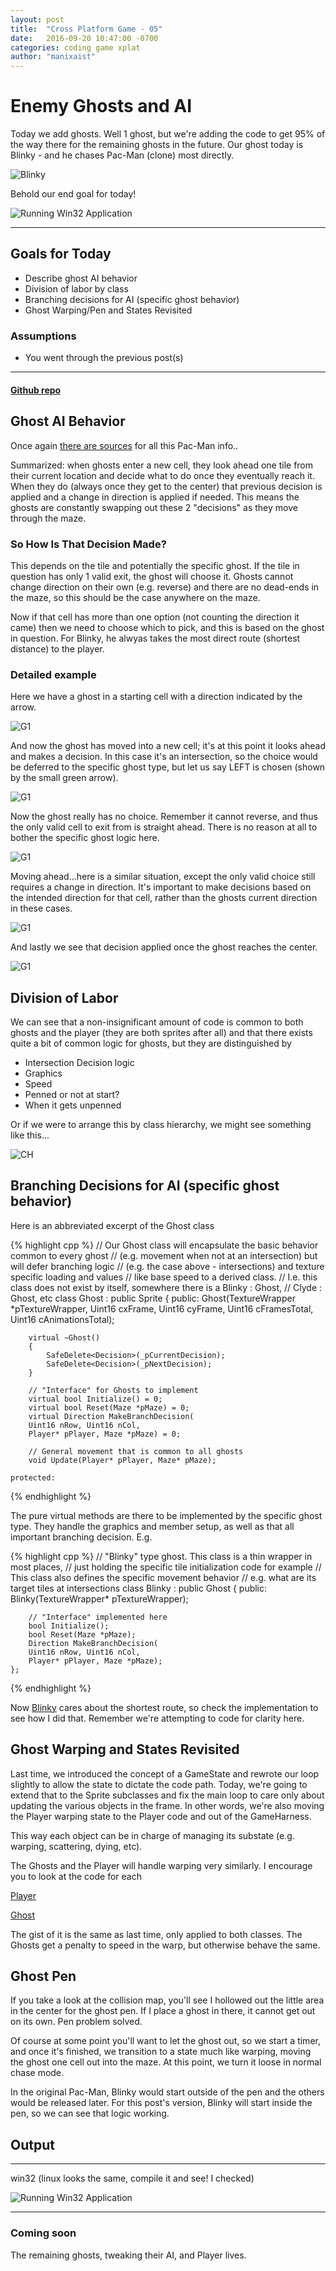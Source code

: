 ```yaml
---
layout: post
title:  "Cross Platform Game - 05"
date:   2016-09-20 10:47:00 -0700
categories: coding game xplat
author: "manixaist"
---
```



# Enemy Ghosts and AI
Today we add ghosts. Well 1 ghost, but we're adding the code to get 95% of the way there for the remaining ghosts in the future.
Our ghost today is Blinky - and he chases Pac-Man (clone) most directly.

![Blinky](/images/blinky.png)


Behold our end goal for today!

![Running Win32 Application](/images/PMC05.gif)

___

## Goals for Today
+ Describe ghost AI behavior
+ Division of labor by class
+ Branching decisions for AI (specific ghost behavior)
+ Ghost Warping/Pen and States Revisited

### Assumptions
+ You went through the previous post(s)

___

#### [Github repo](https://github.com/manixaist/xplat-pmc-tutorial-05)

## Ghost AI Behavior
Once again [there are sources](http://hackipedia.org/Games/Arcade/Pac-man/pacman,%20dossier.html) for all this Pac-Man info..

Summarized: when ghosts enter a new cell, they look ahead one tile from their current location and decide what to do once they eventually reach it.
When they do (always once they get to the center) that previous decision is applied and a change in direction is applied if needed.  This means
the ghosts are constantly swapping out these 2 "decisions" as they move through the maze.

### So How Is That Decision Made?
This depends on the tile and potentially the specific ghost.  If the tile in question has only 1 valid exit, the ghost will choose it.  Ghosts cannot
change direction on their own (e.g. reverse) and there are no dead-ends in the maze, so this should be the case anywhere on the maze.

Now if that cell has more than one option (not counting the direction it came) then we need to choose which to pick, and this is based on the ghost
in question.  For Blinky, he alwyas takes the most direct route (shortest distance) to the player.

### Detailed example
Here we have a ghost in a starting cell with a direction indicated by the arrow.

![G1](/images/Ghost01.png)

And now the ghost has moved into a new cell; it's at this point it looks ahead and makes a decision.  In this case it's an intersection, so the choice would be deferred to the specific ghost type, but let us say LEFT is chosen (shown by the small green arrow).

![G1](/images/Ghost02.png)

Now the ghost really has no choice.  Remember it cannot reverse, and thus the only valid cell to exit from is straight ahead.  There is no reason at all to bother the specific ghost logic here.

![G1](/images/Ghost03.png)

Moving ahead...here is a similar situation, except the only valid choice still requires a change in direction.  It's important to make decisions based on the intended direction for that cell, rather than the ghosts current direction in these cases.

![G1](/images/Ghost04.png)

And lastly we see that decision applied once the ghost reaches the center.

![G1](/images/Ghost05.png)

## Division of Labor
We can see that a non-insignificant amount of code is common to both ghosts and the player (they are both sprites after all) and that there exists quite a bit of common logic for ghosts, but they are distinguished by

+ Intersection Decision logic
+ Graphics
+ Speed
+ Penned or not at start?
+ When it gets unpenned

Or if we were to arrange this by class hierarchy, we might see something like this...

![CH](/images/ClassHier.png)

## Branching Decisions for AI (specific ghost behavior)
Here is an abbreviated excerpt of the Ghost class

{% highlight cpp %}
    // Our Ghost class will encapsulate the basic behavior common to every ghost
    // (e.g. movement when not at an intersection) but will defer branching logic
    // (e.g. the case above - intersections) and texture specific loading and values
    // like base speed to a derived class.
    // I.e. this class does not exist by itself, somewhere there is a Blinky : Ghost,
    // Clyde : Ghost, etc
    class Ghost : public Sprite
    {
    public:
        Ghost(TextureWrapper *pTextureWrapper, 
		Uint16 cxFrame, Uint16 cyFrame, 
		Uint16 cFramesTotal, Uint16 cAnimationsTotal);
        
        virtual ~Ghost()
        {
            SafeDelete<Decision>(_pCurrentDecision);
            SafeDelete<Decision>(_pNextDecision);
        }

        // "Interface" for Ghosts to implement
        virtual bool Initialize() = 0;
        virtual bool Reset(Maze *pMaze) = 0;
        virtual Direction MakeBranchDecision(
		Uint16 nRow, Uint16 nCol,					
		Player* pPlayer, Maze *pMaze) = 0;

        // General movement that is common to all ghosts
        void Update(Player* pPlayer, Maze* pMaze);

    protected:
{% endhighlight %}

The pure virtual methods are there to be implemented by the specific ghost type.  They handle the graphics and member setup, as well as that all important branching decision.  E.g.

{% highlight cpp %}
    // "Blinky" type ghost.  This class is a thin wrapper in most places, 
    // just holding the specific tile initialization code for example
    // This class also defines the specific movement behavior
    // e.g. what are its target tiles at intersections
    class Blinky : public Ghost
    {
    public:
        Blinky(TextureWrapper* pTextureWrapper);

        // "Interface" implemented here
        bool Initialize();
        bool Reset(Maze *pMaze);
        Direction MakeBranchDecision(
		Uint16 nRow, Uint16 nCol, 
		Player* pPlayer, Maze *pMaze);
    };
{% endhighlight %}

Now [Blinky](https://github.com/manixaist/xplat-pmc-tutorial-05/blob/master/blinky.cpp) cares about the shortest route, so check the implementation to see how I did that.  Remember we're attempting to code for clarity here.

## Ghost Warping and States Revisited
Last time, we introduced the concept of a GameState and rewrote our loop slightly to allow the state to dictate the code path.  Today, we're going to extend that to the Sprite subclasses and fix the main loop to care only about updating the various objects in the frame.  In other words, we're also moving the Player warping state to the Player code and out of the GameHarness.

This way each object can be in charge of managing its substate (e.g. warping, scattering, dying, etc).

The Ghosts and the Player will handle warping very similarly.  I encourage you to look at the code for each

[Player](https://github.com/manixaist/xplat-pmc-tutorial-05/blob/master/player.cpp)

[Ghost](https://github.com/manixaist/xplat-pmc-tutorial-05/blob/master/ghost.cpp)

The gist of it is the same as last time, only applied to both classes.  The Ghosts get a penalty to speed in the warp, but otherwise behave the same.

## Ghost Pen
If you take a look at the collision map, you'll see I hollowed out the little area in the center for the ghost pen.  If I place a ghost in there, it cannot get out on its own.  Pen problem solved.

Of course at some point you'll want to let the ghost out, so we start a timer, and once it's finished, we transition to a state much like warping, moving the ghost one cell out into the maze.  At this point, we turn it loose in normal chase mode.

In the original Pac-Man, Blinky would start outside of the pen and the others would be released later.  For this post's version, Blinky will start inside the pen, so we can see that logic working.

## Output
___
win32 (linux looks the same, compile it and see! I checked)

![Running Win32 Application](/images/PMC05.gif)

___
 
### Coming soon
The remaining ghosts, tweaking their AI, and Player lives.


